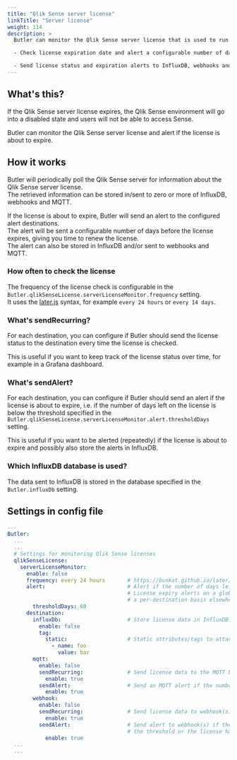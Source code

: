 ```yaml
---
title: "Qlik Sense server license"
linkTitle: "Server license"
weight: 114
description: >
  Butler can monitor the Qlik Sense server license that is used to run client-managed Qlik Sense (=Qlik Sense Enterprise on Windows).  

  - Check license expiration date and alert a configurable number of days before expiration.

  - Send license status and expiration alerts to InfluxDB, webhooks and MQTT.
---
```


## What's this?

If the Qlik Sense server license expires, the Qlik Sense environment will go into a disabled state and users will not be able to access Sense.

Butler can monitor the Qlik Sense server license and alert if the license is about to expire.

## How it works

Butler will periodically poll the Qlik Sense server for information about the Qlik Sense server license.  
The retrieved information can be stored in/sent to zero or more of InfluxDB, webhooks and MQTT.

If the license is about to expire, Butler will send an alert to the configured alert destinations.  
The alert will be sent a configurable number of days before the license expires, giving you time to renew the license.  
The alert can also be stored in InfluxDB and/or sent to webhooks and MQTT.

### How often to check the license

The frequency of the license check is configurable in the `Butler.qlikSenseLicense.serverLicenseMonitor.frequency` setting.  
It uses the [later.js](https://bunkat.github.io/later/) syntax, for example `every 24 hours` or `every 14 days`.

### What's sendRecurring?

For each destination, you can configure if Butler should send the license status to the destination every time the license is checked.

This is useful if you want to keep track of the license status over time, for example in a Grafana dashboard.

### What's sendAlert?

For each destination, you can configure if Butler should send an alert if the license is about to expire, i.e. if the number of days left on the license is below the threshold specified in the `Butler.qlikSenseLicense.serverLicenseMonitor.alert.thresholdDays` setting.

This is useful if you want to be alerted (repeatedly) if the license is about to expire and possibly also store the alerts in InfluxDB.

### Which InfluxDB database is used?

The data sent to InfluxDB is stored in the database specified in the `Butler.influxDb` setting.

## Settings in config file

```yaml
---
Butler:
  ...
  ...
  # Settings for monitoring Qlik Sense licenses
  qlikSenseLicense:
    serverLicenseMonitor:
      enable: false
      frequency: every 24 hours       # https://bunkat.github.io/later/parsers.html#text
      alert:                          # Alert if the number of days left on the license is below the threshold
                                      # License expiry alerts on a global level are enabled here, then configured on
                                      # a per-destination basis elsewhere in this config file.
        thresholdDays: 60
      destination:
        influxDb:                     # Store license data in InfluxDB
          enable: false
          tag:
            static:                   # Static attributes/tags to attach to the data sent to InfluxDB
              - name: foo
                value: bar
        mqtt:
          enable: false
          sendRecurring:              # Send license data to the MQTT broker at the frequency specified above
            enable: true
          sendAlert:                  # Send an MQTT alert if the number of days left on the license is below the threshold
            enable: true
        webhook:
          enable: false
          sendRecurring:              # Send license data to webhook(s) at the frequency specified above
            enable: true
          sendAlert:                  # Send alert to webhook(s) if the number of days left on the license is below
                                      # the threshold or the license has already expired
            enable: true
  ...
  ...
```

